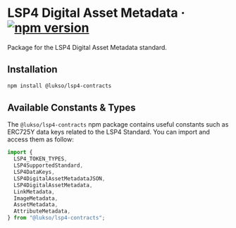 # LSP4 Digital Asset Metadata &middot; [![npm version](https://img.shields.io/npm/v/@lukso/lsp4-contracts.svg?style=flat)](https://www.npmjs.com/package/@lukso/lsp4-contracts)

Package for the LSP4 Digital Asset Metadata standard.

## Installation

```bash
npm install @lukso/lsp4-contracts
```

## Available Constants & Types

The `@lukso/lsp4-contracts` npm package contains useful constants such as ERC725Y data keys related to the LSP4 Standard. You can import and access them as follow:

```js
import {
  LSP4_TOKEN_TYPES,
  LSP4SupportedStandard,
  LSP4DataKeys,
  LSP4DigitalAssetMetadataJSON,
  LSP4DigitalAssetMetadata,
  LinkMetadata,
  ImageMetadata,
  AssetMetadata,
  AttributeMetadata,
} from "@lukso/lsp4-contracts";
```
